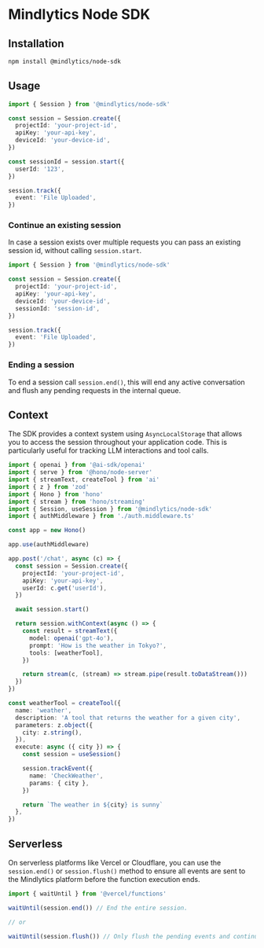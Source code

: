 # Mindlytics Node SDK

## Installation

```bash
npm install @mindlytics/node-sdk
```

## Usage

```ts
import { Session } from '@mindlytics/node-sdk'

const session = Session.create({
  projectId: 'your-project-id',
  apiKey: 'your-api-key',
  deviceId: 'your-device-id',
})

const sessionId = session.start({
  userId: '123',
})

session.track({
  event: 'File Uploaded',
})
```

### Continue an existing session

In case a session exists over multiple requests you can pass an existing session id, without calling `session.start`.

```ts
import { Session } from '@mindlytics/node-sdk'

const session = Session.create({
  projectId: 'your-project-id',
  apiKey: 'your-api-key',
  deviceId: 'your-device-id',
  sessionId: 'session-id',
})

session.track({
  event: 'File Uploaded',
})
```

### Ending a session

To end a session call `session.end()`, this will end any active conversation and flush any pending requests in the internal queue.

## Context

The SDK provides a context system using `AsyncLocalStorage` that allows you to access the session throughout your application code. This is particularly useful for tracking LLM interactions and tool calls.

```ts
import { openai } from '@ai-sdk/openai'
import { serve } from '@hono/node-server'
import { streamText, createTool } from 'ai'
import { z } from 'zod'
import { Hono } from 'hono'
import { stream } from 'hono/streaming'
import { Session, useSession } from '@mindlytics/node-sdk'
import { authMiddleware } from './auth.middleware.ts'

const app = new Hono()

app.use(authMiddleware)

app.post('/chat', async (c) => {
  const session = Session.create({
    projectId: 'your-project-id',
    apiKey: 'your-api-key',
    userId: c.get('userId'),
  })

  await session.start()

  return session.withContext(async () => {
    const result = streamText({
      model: openai('gpt-4o'),
      prompt: 'How is the weather in Tokyo?',
      tools: [weatherTool],
    })

    return stream(c, (stream) => stream.pipe(result.toDataStream()))
  })
})

const weatherTool = createTool({
  name: 'weather',
  description: 'A tool that returns the weather for a given city',
  parameters: z.object({
    city: z.string(),
  }),
  execute: async ({ city }) => {
    const session = useSession()

    session.trackEvent({
      name: 'CheckWeather',
      params: { city },
    })

    return `The weather in ${city} is sunny`
  },
})
```

## Serverless

On serverless platforms like Vercel or Cloudflare, you can use the `session.end()` or `session.flush()` method to ensure all events are sent to the Mindlytics platform before the function execution ends.

```ts
import { waitUntil } from '@vercel/functions'

waitUntil(session.end()) // End the entire session.

// or

waitUntil(session.flush()) // Only flush the pending events and continue the session in another request.
```
